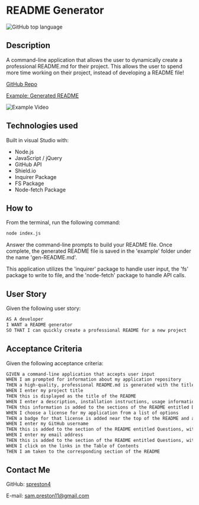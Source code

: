# README Generator
![GitHub top language](https://img.shields.io/github/languages/top/spreston4/readme-generator)

## Description

A command-line application that allows the user to dynamically create a professional README.md for their project. This allows the user to spend more time working on their project, instead of developing a README file!

[GitHub Repo](https://github.com/spreston4/readme-generator)

[Example: Generated README](./example/gen-README.md)

![Example Video](./utils/images/example3.gif)

## Technologies used

Built in visual Studio with:
* Node.js
* JavaScript / jQuery
* GitHub API
* Shield.io
* Inquirer Package
* FS Package
* Node-fetch Package

## How to

From the terminal, run the following command:
```bash
node index.js
```

Answer the command-line prompts to build your README file. Once complete, the generated README file is saved in the 'example' folder under the name 'gen-README.md'.

This application utilizes the 'inquirer' package to handle user input, the 'fs' package to write to file, and the 'node-fetch' package to handle API calls.

## User Story

Given the following user story:
```md
AS A developer
I WANT a README generator
SO THAT I can quickly create a professional README for a new project
```


## Acceptance Criteria

Given the following acceptance criteria:
```md
GIVEN a command-line application that accepts user input
WHEN I am prompted for information about my application repository
THEN a high-quality, professional README.md is generated with the title of my project and sections entitled Description, Table of Contents, Installation, Usage, License, Contributing, Tests, and Questions
WHEN I enter my project title
THEN this is displayed as the title of the README
WHEN I enter a description, installation instructions, usage information, contribution guidelines, and test instructions
THEN this information is added to the sections of the README entitled Description, Installation, Usage, Contributing, and Tests
WHEN I choose a license for my application from a list of options
THEN a badge for that license is added near the top of the README and a notice is added to the section of the README entitled License that explains which license the application is covered under
WHEN I enter my GitHub username
THEN this is added to the section of the README entitled Questions, with a link to my GitHub profile
WHEN I enter my email address
THEN this is added to the section of the README entitled Questions, with instructions on how to reach me with additional questions
WHEN I click on the links in the Table of Contents
THEN I am taken to the corresponding section of the README
```

## Contact Me

GitHub: [spreston4](https://github.com/spreston4)

E-mail: [sam.preston11@gmail.com](mailto:sam.preston11@gmail.com)